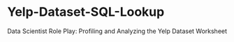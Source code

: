 # Yelp-Dataset-SQL-Lookup
Data Scientist Role Play: Profiling and Analyzing the Yelp Dataset Worksheet
